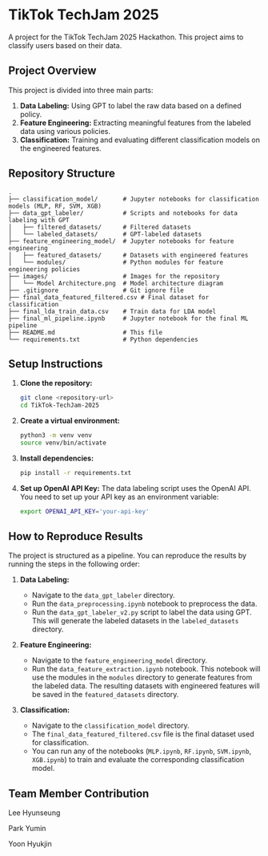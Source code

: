 # TikTok TechJam 2025

A project for the TikTok TechJam 2025 Hackathon. This project aims to classify users based on their data.

## Project Overview

This project is divided into three main parts:
1.  **Data Labeling:** Using GPT to label the raw data based on a defined policy.
2.  **Feature Engineering:** Extracting meaningful features from the labeled data using various policies.
3.  **Classification:** Training and evaluating different classification models on the engineered features.

## Repository Structure

```
.
├── classification_model/       # Jupyter notebooks for classification models (MLP, RF, SVM, XGB)
├── data_gpt_labeler/           # Scripts and notebooks for data labeling with GPT
│   ├── filtered_datasets/      # Filtered datasets
│   └── labeled_datasets/       # GPT-labeled datasets
├── feature_engineering_model/  # Jupyter notebooks for feature engineering
│   ├── featured_datasets/      # Datasets with engineered features
│   └── modules/                # Python modules for feature engineering policies
├── images/                     # Images for the repository
│   └── Model Architecture.png  # Model architecture diagram
├── .gitignore                  # Git ignore file
├── final_data_featured_filtered.csv # Final dataset for classification
├── final_lda_train_data.csv    # Train data for LDA model
├── final_ml_pipeline.ipynb     # Jupyter notebook for the final ML pipeline
├── README.md                   # This file
└── requirements.txt            # Python dependencies
```

## Setup Instructions

1.  **Clone the repository:**
    ```bash
    git clone <repository-url>
    cd TikTok-TechJam-2025
    ```

2.  **Create a virtual environment:**
    ```bash
    python3 -m venv venv
    source venv/bin/activate
    ```

3.  **Install dependencies:**
    ```bash
    pip install -r requirements.txt
    ```

4.  **Set up OpenAI API Key:**
    The data labeling script uses the OpenAI API. You need to set up your API key as an environment variable:
    ```bash
    export OPENAI_API_KEY='your-api-key'
    ```

## How to Reproduce Results

The project is structured as a pipeline. You can reproduce the results by running the steps in the following order:

1.  **Data Labeling:**
    - Navigate to the `data_gpt_labeler` directory.
    - Run the `data_preprocessing.ipynb` notebook to preprocess the data.
    - Run the `data_gpt_labeler_v2.py` script to label the data using GPT. This will generate the labeled datasets in the `labeled_datasets` directory.

2.  **Feature Engineering:**
    - Navigate to the `feature_engineering_model` directory.
    - Run the `data_feature_extraction.ipynb` notebook. This notebook will use the modules in the `modules` directory to generate features from the labeled data. The resulting datasets with engineered features will be saved in the `featured_datasets` directory.

3.  **Classification:**
    - Navigate to the `classification_model` directory.
    - The `final_data_featured_filtered.csv` file is the final dataset used for classification.
    - You can run any of the notebooks (`MLP.ipynb`, `RF.ipynb`, `SVM.ipynb`, `XGB.ipynb`) to train and evaluate the corresponding classification model.

## Team Member Contribution
Lee Hyunseung

Park Yumin

Yoon Hyukjin
